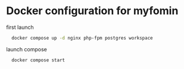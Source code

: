 
# Docker configuration for myfomin


first launch

```bash
  docker compose up -d nginx php-fpm postgres workspace
```

launch compose    
```bash
  docker compose start
```
